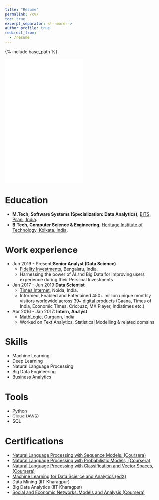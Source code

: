 ```yaml
---
title: "Resume"
permalink: /cv/
toc: true
excerpt_separator: <!--more-->
author_profile: true
redirect_from:
  - /resume
---
```

{% include base_path %}
<iframe src="/files/Sohom_Resume.pdf" width="50%" height="400" frameborder="no" border="0" marginwidth="0" marginheight="0"></iframe>

# Education
* **M.Tech, Software Systems (Specialization: Data Analytics)**, [BITS, Pilani, India](https://www.bits-pilani.ac.in/).
* **B.Tech, Computer Science & Engineering**, [Heritage Institute of Technology, Kolkata, India](https://www.heritageit.edu/).

# Work experience
* Jun 2019 - Present:**Senior Analyst (Data Science)**
  * [Fidelity Investments](https://www.fidelity.com/), Bengaluru, India. 
  * Harnessing the power of AI and Big Data for improving users experience during their Personal Investments
* Jan 2017 - Jun 2019:**Data Scientist**
  * [Times Internet](https://timesinternet.in/), Noida, India.
  * Informed, Enabled and Entertained 450+ million unique monthly visitors worldwide across 39+ digital products (Gaana, Times of India, Economic Times, Cricbuzz, MX Player, Indiatimes etc.)
* Apr 2016 - Jan 2017: **Intern, Analyst**
  * [MathLogic](http://fnmathlogic.com/), Gurgaon, India
  * Worked on Text Analytics, Statistical Modelling & related domains

  
# Skills
* Machine Learning
* Deep Learning
* Natural Language Processing
* Big Data Engineering
* Business Analytics

# Tools
* Python
* Cloud (AWS)
* SQL

# Certifications
* [Natural Language Processing with Sequence Models, (Coursera)](https://www.coursera.org/account/accomplishments/certificate/WJ4JANLL23FY)
* [Natural Language Processing with Probabilistic Models, (Coursera)](https://www.coursera.org/account/accomplishments/certificate/D5VQ5Q8QH2CS)
* [Natural Language Processing with Classification and Vector Spaces, (Coursera)](https://coursera.org/share/832fb751524733c2c720193501866465)
* [Machine Learning for Data Science and Analytics (edX)](https://courses.edx.org/certificates/21624bef8e1649b7a471faabca2a17ee)
* Data Mining (IIT Kharagpur)
* Big Data Analytics (IIT Kharagpur)
* [Social and Economic Networks: Models and Analysis (Coursera)](https://www.coursera.org/api/legacyCertificates.v1/spark/statementOfAccomplishment/971615~6114289/pdf)
